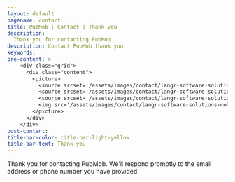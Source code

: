 ```yaml
---
layout: default
pagename: contact
title: PubMob | Contact | Thank you
description:
  Thank you for contacting PubMob
description: Contact PubMob thank you
keywords:
pre-content: >
    <div class="grid">
      <div class="content">
        <picture>
          <source srcset='/assets/images/contact/langr-software-solutions-colorado-springs-colorado-contact.jpg' media='(max-width: 1080px)'>
          <source srcset='/assets/images/contact/langr-software-solutions-colorado-springs-colorado-contact.jpg' media='(min-width: 960px)'>
          <source srcset='/assets/images/contact/langr-software-solutions-colorado-springs-colorado-contact.jpg' media='(min-width: 830px'>
          <img src='/assets/images/contact/langr-software-solutions-colorado-springs-colorado-contact.jpg' alt='Contact PubMob'>
        </picture>
      </div>
    </div>
post-content:
title-bar-color: title-bar-light-yellow
title-bar-text: Thank you
---
```

Thank you for contacting PubMob. We'll respond promptly to the email address or phone number you have provided.
